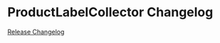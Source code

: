 # ProductLabelCollector Changelog

[Release Changelog](https://github.com/spryker/ProductLabelCollector/releases)
